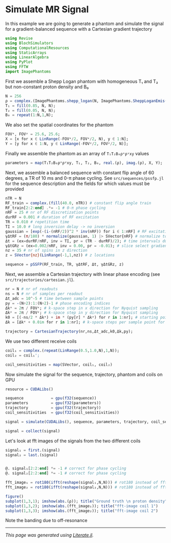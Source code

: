 # Simulate MR Signal

In this example we are going to generate a phantom
and simulate the signal for a gradient-balanced sequence
with a Cartesian gradient trajectory

````julia
using Revise
using BlochSimulators
using ComputationalResources
using StaticArrays
using LinearAlgebra
using PyPlot
using FFTW
import ImagePhantoms
````

First we assemble a Shepp Logan phantom with homogeneous T₁ and T₂
but non-constant proton density and B₀

````julia
N = 256
ρ = complex.(ImagePhantoms.shepp_logan(N, ImagePhantoms.SheppLoganEmis())');
T₁ = fill(0.85, N, N);
T₂ = fill(0.05, N, N);
B₀ = repeat(1:N,1,N);
````

We also set the spatial coordinates for the phantom

````julia
FOVˣ, FOVʸ = 25.6, 25.6;
X = [x for x ∈ LinRange(-FOVˣ/2, FOVˣ/2, N), y ∈ 1:N];
Y = [y for x ∈ 1:N, y ∈ LinRange(-FOVʸ/2, FOVʸ/2, N)];
````

Finally we assemble the phantom as an array of `T₁T₂B₀ρˣρʸxy` values

````julia
parameters = map(T₁T₂B₀ρˣρʸxy, T₁, T₂, B₀, real.(ρ), imag.(ρ), X, Y);
````

Next, we assemble a balanced sequence with constant flip angle of 60 degrees,
a TR of 10 ms and 0-π phase cycling. See `src/sequences/pssfp.jl` for the
sequence description and the fields for which values must be provided

````julia
nTR = N
RF_train = complex.(fill(40.0, nTR)) # constant flip angle train
RF_train[2:2:end] .*= -1 # 0-π phase cycling
nRF = 25 # nr of RF discretization points
durRF = 0.001 # duration of RF excitation
TR = 0.010 # repetition time
TI = 10.0 # long inversion delay -> no inversion
gaussian = [exp(-(i-(nRF/2))^2 * inv(nRF)) for i ∈ 1:nRF] # RF excitation waveform
γΔtRF = (π/180) * normalize(gaussian, 1) |> SVector{nRF} # normalize to flip angle of 1 degree
Δt = (ex=durRF/nRF, inv = TI, pr = (TR - durRF)/2); # time intervals during TR
γΔtGRz = (ex=0.002/nRF, inv = 0.00, pr = -0.01); # slice select gradient strengths during TR
nz = 35 # nr of spins in z direction
z = SVector{nz}(LinRange(-1,1,nz)) # z locations

sequence = pSSFP(RF_train, TR, γΔtRF, Δt, γΔtGRz, z)
````

Next, we assemble a Cartesian trajectory with linear phase encoding
(see `src/trajectories/cartesian.jl`).

````julia
nr = N # nr of readouts
ns = N # nr of samples per readout
Δt_adc = 10^-5 # time between sample points
py = -(N÷2):1:(N÷2)-1 # phase encoding indices
Δkˣ = 2π / FOVˣ; # k-space step in x direction for Nyquist sampling
Δkʸ = 2π / FOVʸ; # k-space step in y direction for Nyquist sampling
k0 = [(-ns/2 * Δkˣ) + im * (py[r] * Δkʸ) for r in 1:nr]; # starting points in k-space per readout
Δk = [Δkˣ + 0.0im for r in 1:nr]; # k-space steps per sample point for each readout

trajectory = CartesianTrajectory(nr,ns,Δt_adc,k0,Δk,py);
````

We use two different receive coils

````julia
coil₁ = complex.(repeat(LinRange(0.5,1.0,N),1,N));
coil₂ = coil₁';

coil_sensitivities = map(SVector, coil₁, coil₂)
````

Now simulate the signal for the sequence, trajectory, phantom and coils on GPU

````julia
resource = CUDALibs()

sequence            = gpu(f32(sequence))
parameters          = gpu(f32(parameters))
trajectory          = gpu(f32(trajectory))
coil_sensitivities  = gpu(f32(coil_sensitivities))

signal = simulate(CUDALibs(), sequence, parameters, trajectory, coil_sensitivities)

signal = collect(signal)
````

Let's look at fft images of the signals from the two different coils

````julia
signal₁ = first.(signal)
signal₂ = last.(signal)


@. signal₁[2:2:end] *= -1 # correct for phase cycling
@. signal₂[2:2:end] *= -1 # correct for phase cycling

fft_image₁ = rot180(ifft(reshape(signal₁,N,N))) # rot180 instead of fftshifts
fft_image₂ = rot180(ifft(reshape(signal₂,N,N))) # rot180 instead of fftshifts

figure()
subplot(1,3,1); imshow(abs.(ρ)); title("Ground truth \n proton density")
subplot(1,3,2); imshow(abs.(fft_image₁)); title("fft-image coil 1")
subplot(1,3,3); imshow(abs.(fft_image₂)); title("fft-image coil 2")
````

Note the banding due to off-resonance

---

*This page was generated using [Literate.jl](https://github.com/fredrikekre/Literate.jl).*


